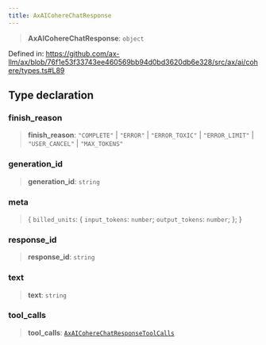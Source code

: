 ```yaml
---
title: AxAICohereChatResponse
---
```


> **AxAICohereChatResponse**: `object`

Defined in: https://github.com/ax-llm/ax/blob/76f1e53f33743ee460569bb94d0bd3620db6e328/src/ax/ai/cohere/types.ts#L89

## Type declaration

<a id="finish_reason"></a>

### finish\_reason

> **finish\_reason**: `"COMPLETE"` \| `"ERROR"` \| `"ERROR_TOXIC"` \| `"ERROR_LIMIT"` \| `"USER_CANCEL"` \| `"MAX_TOKENS"`

<a id="generation_id"></a>

### generation\_id

> **generation\_id**: `string`

### meta

> \{ `billed_units`: \{ `input_tokens`: `number`; `output_tokens`: `number`; \}; \}

<a id="response_id"></a>

### response\_id

> **response\_id**: `string`

<a id="text"></a>

### text

> **text**: `string`

<a id="tool_calls"></a>

### tool\_calls

> **tool\_calls**: [`AxAICohereChatResponseToolCalls`](/api/#03-apidocs/typealiasaxaicoherechatresponsetoolcalls)
